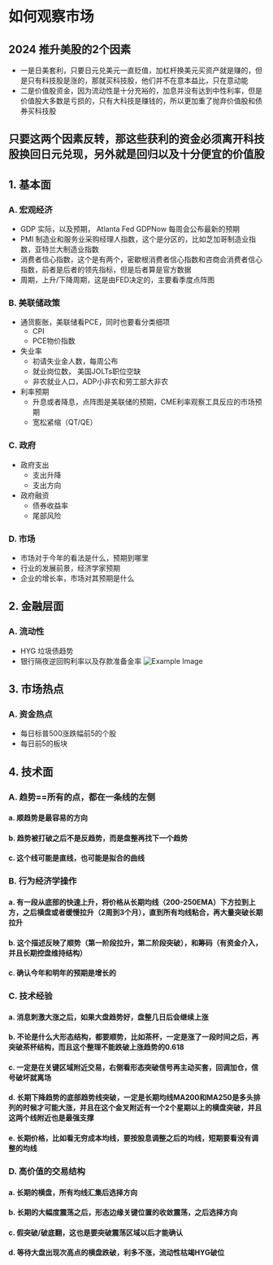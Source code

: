 # 如何观察市场
## 2024 推升美股的2个因素
* 一是日美套利，只要日元兑美元一直贬值，加杠杆换美元买资产就是赚的，但是只有科技股是涨的，那就买科技股，他们并不在意本益比，只在意动能
* 二是价值股资金，因为流动性是十分充裕的，加息并没有达到中性利率，但是价值股大多数是亏损的，只有大科技是赚钱的，所以更加重了抛弃价值股和债券买科技股
## 只要这两个因素反转，那这些获利的资金必须离开科技股换回日元兑现，另外就是回归以及十分便宜的价值股
## 1. 基本面

### A. 宏观经济
- GDP 实际，以及预期，	Atlanta Fed GDPNow 每周会公布最新的预期
- PMI 制造业和服务业采购经理人指数，这个是分区的，比如芝加哥制造业指数，亚特兰大制造业指数
- 消费者信心指数，这个是有两个，密歇根消费者信心指数和咨商会消费者信心指数，前者是后者的领先指标，但是后者算是官方数据
- 周期，上升/下降周期，这是由FED决定的，主要看季度点阵图

### B. 美联储政策
- 通货膨胀，美联储看PCE，同时也要看分类细项
  - CPI
  - PCE物价指数
- 失业率
  - 初请失业金人数，每周公布
  - 就业岗位数，	美国JOLTs职位空缺
  - 非农就业人口，ADP小非农和劳工部大非农
- 利率预期
  - 升息或者降息，点阵图是美联储的预期，CME利率观察工具反应的市场预期
  - 宽松紧缩（QT/QE）

### C. 政府
- 政府支出
  - 支出升降
  - 支出方向
- 政府融资
  - 债券收益率
  - 尾部风险

### D. 市场
- 市场对于今年的看法是什么，预期到哪里
- 行业的发展前景，经济学家预期
- 企业的增长率，市场对其预期是什么

## 2. 金融层面

### A. 流动性
- HYG 垃圾债趋势
- 银行隔夜逆回购利率以及存款准备金率
  ![Example Image](picture/利率水平.png)

## 3. 市场热点

### A. 资金热点
- 每日标普500涨跌幅前5的个股
- 每日前5的板块
           


## 4.	技术面
### A.	趋势==所有的点，都在一条线的左侧
#### a.	顺趋势是最容易的方向
#### b.	趋势被打破之后不是反趋势，而是盘整再找下一个趋势
#### c.	这个线可能是直线，也可能是拟合的曲线
### B.	行为经济学操作
#### a.	有一段从底部的快速上升，将价格从长期均线（200-250EMA）下方拉到上方，之后横盘或者缓慢拉升（2周到3个月），直到所有均线粘合，再大量突破长期拉升
#### b.	这个描述反映了顺势（第一阶段拉升，第二阶段突破），和筹码（有资金介入，并且长期控盘维持结构）
#### c.	确认今年和明年的预期是增长的

### C.	技术经验
#### a.	消息刺激大涨之后，如果大盘趋势好，盘整几日后会继续上涨
#### b.	不论是什么大形态结构，都要顺势，比如茶杯，一定是涨了一段时间之后，再突破茶杯结构，而且这个整理不能跌破上涨趋势的0.618
#### c.	一定是在关键区域附近交易，右侧看形态突破信号再主动买套，回调加仓，信号破坏就离场
#### d.	长期下降趋势的底部趋势线突破，一定是长期均线MA200和MA250是多头排列的时候才可能大涨，并且在这个金叉附近有一个2个星期以上的横盘突破，并且这两个线附近也是最强支撑
#### e.	长期价格，比如看无穷成本均线，要按股息调整之后的均线，短期要看没有调整的均线
### D.	高价值的交易结构
#### a.	长期的横盘，所有均线汇集后选择方向
#### b.	长期的大幅度震荡之后，形态边缘关键位置的收敛震荡，之后选择方向
#### c.	假突破/破底翻，这也是要突破震荡区域以后才能确认
#### d.	等待大盘出现次高点的横盘跌破，利多不涨，流动性枯竭HYG破位

